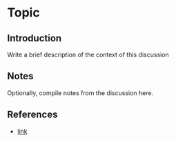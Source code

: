# Topic

## Introduction

Write a brief description of the context of this discussion

## Notes

Optionally, compile notes from the discussion here.

## References

- [link](href)
